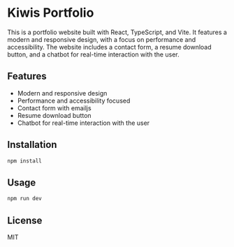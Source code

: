 # Kiwis Portfolio

This is a portfolio website built with React, TypeScript, and Vite. It features a modern and responsive design, with a focus on performance and accessibility. The website includes a contact form, a resume download button, and a chatbot for real-time interaction with the user.

## Features

- Modern and responsive design
- Performance and accessibility focused
- Contact form with emailjs
- Resume download button
- Chatbot for real-time interaction with the user

## Installation

```bash
npm install
```

## Usage

```bash
npm run dev
```

## License

MIT
